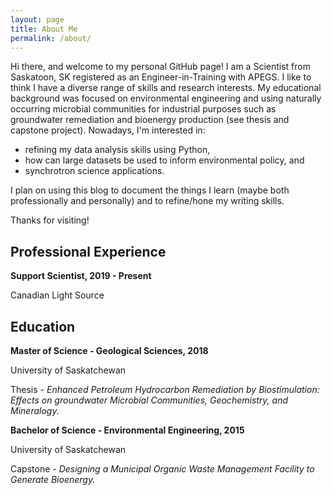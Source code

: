 ```yaml
---
layout: page
title: About Me
permalink: /about/
---
```


Hi there, and welcome to my personal GitHub page! I am a Scientist from Saskatoon, SK registered as an Engineer-in-Training with APEGS. I like to think I have a diverse range of skills and research interests. My educational background was focused on environmental engineering and using naturally occurring microbial communities for industrial purposes such as groundwater remediation and bioenergy production (see thesis and capstone project). Nowadays, I'm interested in:
  * refining my data analysis skills using Python,
  * how can large datasets be used to inform environmental policy, and
  * synchrotron science applications.

I plan on using this blog to document the things I learn (maybe both professionally and personally) and to refine/hone my writing skills.

Thanks for visiting!

## Professional Experience
**Support Scientist, 2019 - Present**

Canadian Light Source

## Education
**Master of Science - Geological Sciences, 2018**

University of Saskatchewan

Thesis - *Enhanced Petroleum Hydrocarbon Remediation by Biostimulation: Effects on groundwater Microbial Communities, Geochemistry, and Mineralogy.*

**Bachelor of Science - Environmental Engineering, 2015**

University of Saskatchewan

Capstone - *Designing a Municipal Organic Waste Management Facility to Generate Bioenergy.*
